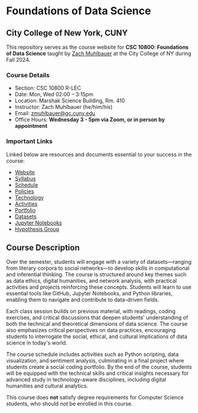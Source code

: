 # Foundations of Data Science

## City College of New York, CUNY

This repository serves as the course website for **CSC 10800: Foundations of Data Science** taught by [Zach Muhlbauer](https://github.com/zmuhls) at the City College of NY during Fall 2024.

### Course Details

- Section: CSC 10800 R-LEC <br />
- Date: Mon, Wed 02:00 – 3:15pm <br />
- Location: Marshak Science Building, Rm. 410
- Instructor: Zach Muhlbauer (he/him/his) <br />
- Email: [zmuhlbauer@gc.cuny.edu](mailto:zmuhlbauer@gc.cuny.edu) <br />
- Office Hours: **Wednesday 3 - 5pm via Zoom, or in person by appointment** <br />

### Important Links

Linked below are resources and documents essential to your success in the course:

- [Website](https://zmuhls.github.io/CCNY-Data-Science/)
- [Syllabus](https://zmuhls.github.io/CCNY-Data-Science/syllabus/)
- [Schedule](https://zmuhls.github.io/CCNY-Data-Science/schedule/)
- [Policies](https://zmuhls.github.io/CCNY-Data-Science/policies/)
- [Technology](https://zmuhls.github.io/CCNY-Data-Science/technology)
- [Activities](https://zmuhls.github.io/CCNY-Data-Science/activities/)
- [Portfolio](https://zmuhls.github.io/CCNY-Data-Science/portfolio/)
- [Datasets](https://zmuhls.github.io/CCNY-Data-Science/datasets/)
- [Jupyter Notebooks](https://zmuhls.github.io/CCNY-Data-Science/notebooks/)
- [Hypothesis Group](https://hypothes.is/groups/yKvGZkjg/csc10800-annotation-group)

## Course Description

Over the semester, students will engage with a variety of datasets—ranging from literary corpora to social networks—to develop skills in computational and inferential thinking. The course is structured around key themes such as data ethics, digital humanities, and network analysis, with practical activities and projects reinforcing these concepts. Students will learn to use essential tools like GitHub, Jupyter Notebooks, and Python libraries, enabling them to navigate and contribute to data-driven fields.

Each class session builds on previous material, with readings, coding exercises, and critical discussions that deepen students' understanding of both the technical and theoretical dimensions of data science. The course also emphasizes critical perspectives on data practices, encouraging students to interrogate the social, ethical, and cultural implications of data science in today's world.

The course schedule includes activities such as Python scripting, data visualization, and sentiment analysis, culminating in a final project where students create a social coding portfolio. By the end of the course, students will be equipped with the technical skills and critical insights necessary for advanced study in technology-aware disciplines, including digital humanities and cultural analytics.

This course does **not** satisfy degree requirements for Computer Science students, who should *not* be enrolled in this course.

